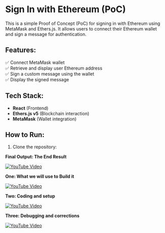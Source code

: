 # Sign In with Ethereum (PoC)

This is a simple Proof of Concept (PoC) for signing in with Ethereum using MetaMask and Ethers.js. It allows users to connect their Ethereum wallet and sign a message for authentication.

## Features:
✅ Connect MetaMask wallet  
✅ Retrieve and display user Ethereum address  
✅ Sign a custom message using the wallet  
✅ Display the signed message  

## Tech Stack:
- **React** (Frontend)
- **Ethers.js v5** (Blockchain interaction)
- **MetaMask** (Wallet integration)

## How to Run:
1. Clone the repository:



**Final Output: The End Result**

[![YouTube Video](https://img.youtube.com/vi/SN41F9aCKOk/0.jpg)](https://youtu.be/SN41F9aCKOk)



**One: What we will use to Build it**  

[![YouTube Video](https://img.youtube.com/vi/nUtodJKmPUo/0.jpg)](https://youtu.be/nUtodJKmPUo)


 **Two: Coding and setup**  
 
[![YouTube Video](https://img.youtube.com/vi/84i5kKsgggA/0.jpg)](https://youtu.be/84i5kKsgggA)



**Three: Debugging and corrections**  

[![YouTube Video](https://img.youtube.com/vi/-qj_wn2224U/0.jpg)](https://youtu.be/-qj_wn2224U)




     
